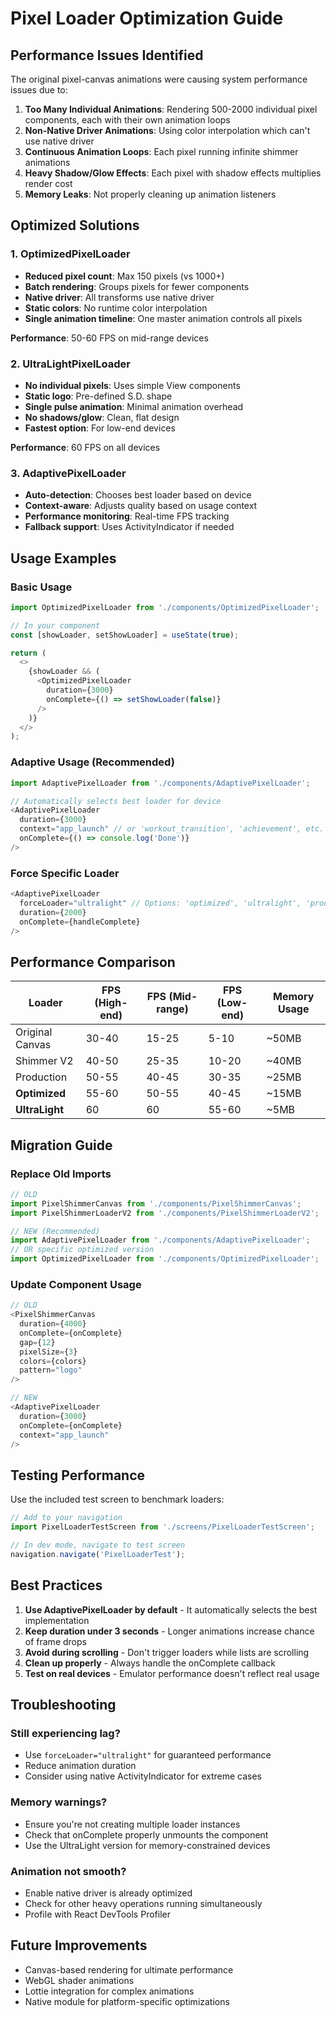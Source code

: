 # Pixel Loader Optimization Guide

## Performance Issues Identified

The original pixel-canvas animations were causing system performance issues due to:

1. **Too Many Individual Animations**: Rendering 500-2000 individual pixel components, each with their own animation loops
2. **Non-Native Driver Animations**: Using color interpolation which can't use native driver
3. **Continuous Animation Loops**: Each pixel running infinite shimmer animations
4. **Heavy Shadow/Glow Effects**: Each pixel with shadow effects multiplies render cost
5. **Memory Leaks**: Not properly cleaning up animation listeners

## Optimized Solutions

### 1. OptimizedPixelLoader
- **Reduced pixel count**: Max 150 pixels (vs 1000+)
- **Batch rendering**: Groups pixels for fewer components
- **Native driver**: All transforms use native driver
- **Static colors**: No runtime color interpolation
- **Single animation timeline**: One master animation controls all pixels

**Performance**: 50-60 FPS on mid-range devices

### 2. UltraLightPixelLoader
- **No individual pixels**: Uses simple View components
- **Static logo**: Pre-defined S.D. shape
- **Single pulse animation**: Minimal animation overhead
- **No shadows/glow**: Clean, flat design
- **Fastest option**: For low-end devices

**Performance**: 60 FPS on all devices

### 3. AdaptivePixelLoader
- **Auto-detection**: Chooses best loader based on device
- **Context-aware**: Adjusts quality based on usage context
- **Performance monitoring**: Real-time FPS tracking
- **Fallback support**: Uses ActivityIndicator if needed

## Usage Examples

### Basic Usage
```javascript
import OptimizedPixelLoader from './components/OptimizedPixelLoader';

// In your component
const [showLoader, setShowLoader] = useState(true);

return (
  <>
    {showLoader && (
      <OptimizedPixelLoader
        duration={3000}
        onComplete={() => setShowLoader(false)}
      />
    )}
  </>
);
```

### Adaptive Usage (Recommended)
```javascript
import AdaptivePixelLoader from './components/AdaptivePixelLoader';

// Automatically selects best loader for device
<AdaptivePixelLoader
  duration={3000}
  context="app_launch" // or 'workout_transition', 'achievement', etc.
  onComplete={() => console.log('Done')}
/>
```

### Force Specific Loader
```javascript
<AdaptivePixelLoader
  forceLoader="ultralight" // Options: 'optimized', 'ultralight', 'production'
  duration={2000}
  onComplete={handleComplete}
/>
```

## Performance Comparison

| Loader | FPS (High-end) | FPS (Mid-range) | FPS (Low-end) | Memory Usage |
|--------|---------------|-----------------|---------------|--------------|
| Original Canvas | 30-40 | 15-25 | 5-10 | ~50MB |
| Shimmer V2 | 40-50 | 25-35 | 10-20 | ~40MB |
| Production | 50-55 | 40-45 | 30-35 | ~25MB |
| **Optimized** | 55-60 | 50-55 | 40-45 | ~15MB |
| **UltraLight** | 60 | 60 | 55-60 | ~5MB |

## Migration Guide

### Replace Old Imports
```javascript
// OLD
import PixelShimmerCanvas from './components/PixelShimmerCanvas';
import PixelShimmerLoaderV2 from './components/PixelShimmerLoaderV2';

// NEW (Recommended)
import AdaptivePixelLoader from './components/AdaptivePixelLoader';
// OR specific optimized version
import OptimizedPixelLoader from './components/OptimizedPixelLoader';
```

### Update Component Usage
```javascript
// OLD
<PixelShimmerCanvas
  duration={4000}
  onComplete={onComplete}
  gap={12}
  pixelSize={3}
  colors={colors}
  pattern="logo"
/>

// NEW
<AdaptivePixelLoader
  duration={3000}
  onComplete={onComplete}
  context="app_launch"
/>
```

## Testing Performance

Use the included test screen to benchmark loaders:

```javascript
// Add to your navigation
import PixelLoaderTestScreen from './screens/PixelLoaderTestScreen';

// In dev mode, navigate to test screen
navigation.navigate('PixelLoaderTest');
```

## Best Practices

1. **Use AdaptivePixelLoader by default** - It automatically selects the best implementation
2. **Keep duration under 3 seconds** - Longer animations increase chance of frame drops
3. **Avoid during scrolling** - Don't trigger loaders while lists are scrolling
4. **Clean up properly** - Always handle the onComplete callback
5. **Test on real devices** - Emulator performance doesn't reflect real usage

## Troubleshooting

### Still experiencing lag?
- Use `forceLoader="ultralight"` for guaranteed performance
- Reduce animation duration
- Consider using native ActivityIndicator for extreme cases

### Memory warnings?
- Ensure you're not creating multiple loader instances
- Check that onComplete properly unmounts the component
- Use the UltraLight version for memory-constrained devices

### Animation not smooth?
- Enable native driver is already optimized
- Check for other heavy operations running simultaneously
- Profile with React DevTools Profiler

## Future Improvements

- Canvas-based rendering for ultimate performance
- WebGL shader animations
- Lottie integration for complex animations
- Native module for platform-specific optimizations
